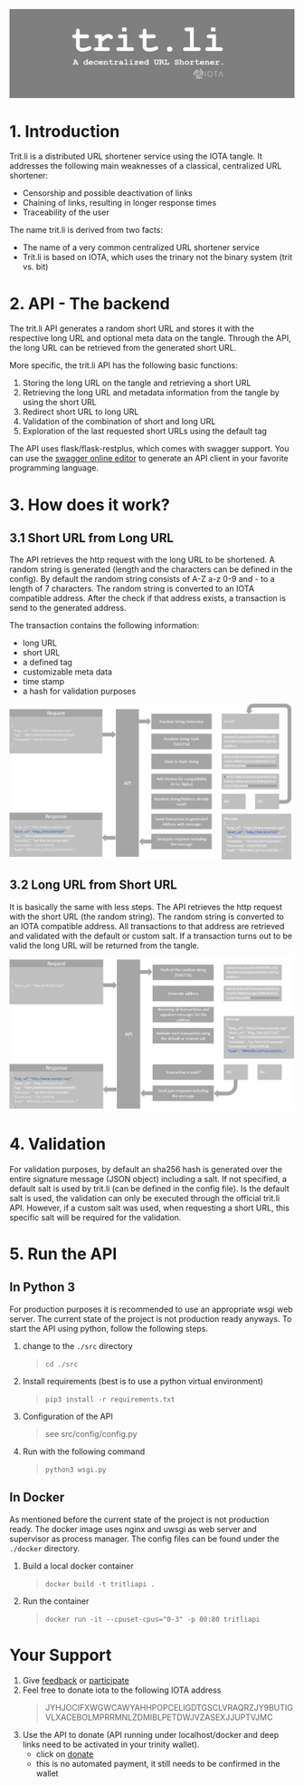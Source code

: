 ![amazing trit.li banner](docs/images/logo.png?style=centerme)

# 1. Introduction
Trit.li is a distributed URL shortener service using the IOTA tangle.
It addresses the following main weaknesses of a classical, centralized URL shortener:
* Censorship and possible deactivation of links
* Chaining of links, resulting in longer response times
* Traceability of the user

The name trit.li is derived from two facts:
* The name of a very common centralized URL shortener service 
* Trit.li is based on IOTA, which uses the trinary not the binary system (trit vs. bit)


# 2. API - The backend
The trit.li API generates a random short URL and stores it with the 
respective long URL and optional meta data on the tangle. 
Through the API, the long URL can be retrieved from the generated short URL.

More specific, the trit.li API has the following basic functions:
1. Storing the long URL on the tangle and retrieving a short URL
2. Retrieving the long URL and metadata information from the tangle by using the short URL
3. Redirect short URL to long URL
4. Validation of the combination of short and long URL
5. Exploration of the last requested short URLs using the default tag 

The API uses flask/flask-restplus, which comes with swagger support. 
You can use the [swagger online editor][swagger] to generate an API client in your favorite programming language.


# 3. How does it work?
## 3.1 Short URL from Long URL
The API retrieves the http request with the long URL to be shortened.
A random string is generated (length and the characters can be defined in the config).
By default the random string consists of A-Z a-z 0-9 and - to a length of 7 characters.
The random string is converted to an IOTA compatible address.
After the check if that address exists, a transaction is send to the generated address.

The transaction contains the following information:
* long URL
* short URL
* a defined tag
* customizable meta data
* time stamp
* a hash for validation purposes

![storing the URL on the tangle][sfl]

## 3.2 Long URL from Short URL
It is basically the same with less steps. The API retrieves the http request with the short URL (the random string).
The random string is converted to an IOTA compatible address.
All transactions to that address are retrieved and validated with the default or custom salt. 
If a transaction turns out to be valid the long URL will be returned from the tangle.

![receiving the URL from the tangle][lfs]


# 4. Validation
For validation purposes, by default an sha256 hash is generated over the entire signature message (JSON object) including a salt.
If not specified, a default salt is used by trit.li (can be defined in the config file).
Is the default salt is used, the validation can only be executed through the official trit.li API. 
However, if a custom salt was used, when requesting a short URL, this specific salt will be required for the validation.


# 5. Run the API
## In Python 3
For production purposes it is recommended to use an appropriate wsgi web server.
The current state of the project is not production ready anyways.
To start the API using python, follow the following steps.

1. change to the `./src` directory
    > `cd ./src`
2. Install requirements (best is to use a python virtual environment)
    > `pip3 install -r requirements.txt`
3. Configuration of the API
    > see src/config/config.py
4. Run with the following command
    > `python3 wsgi.py`

## In Docker
As mentioned before the current state of the project is not production ready.
The docker image uses nginx and uwsgi as web server and supervisor as process manager. 
The config files can be found under the `./docker` directory.

1. Build a local docker container 
    > `docker build -t tritliapi .`
2. Run the container
    > `docker run -it --cpuset-cpus="0-3" -p 80:80 tritliapi`


# Your Support
1. Give [feedback] or [participate]
2. Feel free to donate iota to the following IOTA address
    > JYHJOCIFXWGWCAWYAHHPOPCELIGDTGSCLVRAQRZJY9BUTIGVLXACEBOLMPRRMNLZDMIBLPETDWJVZASEXJJUPTVJMC
3. Use the API to donate (API running under localhost/docker and deep links need to be activated in your trinity wallet). 
   * click on [donate]
   * this is no automated payment, it still needs to be confirmed in the wallet


[logo]: docs/images/logo.png "Trit.li Logo"
[swagger]: https://editor.swagger.io/ "Swagger Online Editor"
[sfl]: docs/images/api_sfl.png "Retrieving the short URL to a long URL - Storing the URL on the tangle"
[lfs]: docs/images/api_lfs.png "Retrieving the long URL to a short URL - Retrieving the URL from the tangle"
[feedback]: mailto:feedback@trit.li
[participate]: mailto:admin@trit.li
[donate]: http://localhost/donate